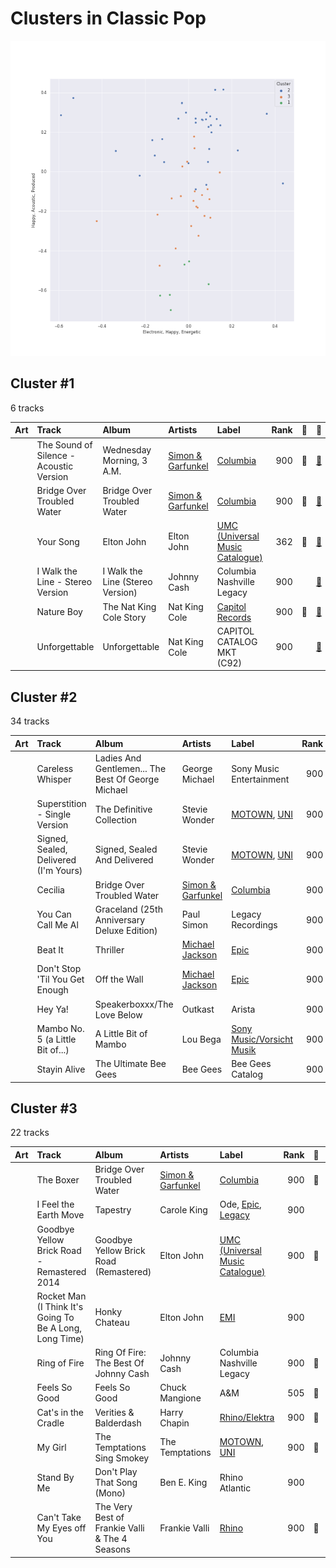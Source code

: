 # Clusters in Classic Pop

![Comparison of Cluster](../../../images/playlists/classic_pop/clusters/clusters_scatter.png)

## Cluster #1

6 tracks

| Art | Track | Album | Artists | Label | Rank | 💚 | 🔗 |
|:---|:---|:---|:---|:---|---:|:---|:---|
| <img src="https://i.scdn.co/image/ab67616d0000b2733b50c381e5f477c3cd066286" alt="" width="50" /> | The Sound of Silence - Acoustic Version | Wednesday Morning, 3 A.M. | [Simon & Garfunkel](../../../../artists/simon___garfunkel/overview.md) | [Columbia](../../../../labels/columbia) | 900 | 💚 | [🔗](https://open.spotify.com/track/5y788ya4NvwhBznoDIcXwK) |
| <img src="https://i.scdn.co/image/ab67616d0000b273ba7fe7dd76cd4307e57dd75f" alt="" width="50" /> | Bridge Over Troubled Water | Bridge Over Troubled Water | [Simon & Garfunkel](../../../../artists/simon___garfunkel/overview.md) | [Columbia](../../../../labels/columbia) | 900 | 💚 | [🔗](https://open.spotify.com/track/6l8EbYRtQMgKOyc1gcDHF9) |
| <img src="https://i.scdn.co/image/ab67616d0000b2734b292ed7c7360a04d3d6b74a" alt="" width="50" /> | Your Song | Elton John | Elton John | [UMC (Universal Music Catalogue)](../../../../labels/umc_(universal_music_catalogue)) | 362 | 💚 | [🔗](https://open.spotify.com/track/38zsOOcu31XbbYj9BIPUF1) |
| <img src="https://i.scdn.co/image/ab67616d0000b2730cf212ffc3719550dfab899d" alt="" width="50" /> | I Walk the Line - Stereo Version | I Walk the Line (Stereo Version) | Johnny Cash | Columbia Nashville Legacy | 900 | | [🔗](https://open.spotify.com/track/3X9tJw6z5LowFx339fhTvu) |
| <img src="https://i.scdn.co/image/ab67616d0000b273deac5adf07affb5fec422701" alt="" width="50" /> | Nature Boy | The Nat King Cole Story | Nat King Cole | [Capitol Records](../../../../labels/capitol_records) | 900 | 💚 | [🔗](https://open.spotify.com/track/2WMyu5IYgxEuCd6xgFgJrl) |
| <img src="https://i.scdn.co/image/ab67616d0000b273fdd261528e3590ac36bb85f0" alt="" width="50" /> | Unforgettable | Unforgettable | Nat King Cole | CAPITOL CATALOG MKT (C92) | 900 | | [🔗](https://open.spotify.com/track/648TTtYB0bH0P8Hfy0FmkL) |
## Cluster #2

34 tracks

| Art | Track | Album | Artists | Label | Rank | 💚 | 🔗 |
|:---|:---|:---|:---|:---|---:|:---|:---|
| <img src="https://i.scdn.co/image/ab67616d0000b27364c19b24ce947ffa363f8f96" alt="" width="50" /> | Careless Whisper | Ladies And Gentlemen... The Best Of George Michael | George Michael | Sony Music Entertainment | 900 | 💚 | [🔗](https://open.spotify.com/track/4jDmJ51x1o9NZB5Nxxc7gY) |
| <img src="https://i.scdn.co/image/ab67616d0000b2739e447b59bd3e2cbefaa31d91" alt="" width="50" /> | Superstition - Single Version | The Definitive Collection | Stevie Wonder | [MOTOWN](../../../../labels/motown), [UNI](../../../../labels/uni) | 900 | 💚 | [🔗](https://open.spotify.com/track/1h2xVEoJORqrg71HocgqXd) |
| <img src="https://i.scdn.co/image/ab67616d0000b273c5e9e847ca9c0982b4c91d4b" alt="" width="50" /> | Signed, Sealed, Delivered (I'm Yours) | Signed, Sealed And Delivered | Stevie Wonder | [MOTOWN](../../../../labels/motown), [UNI](../../../../labels/uni) | 900 | 💚 | [🔗](https://open.spotify.com/track/2eF8pWbiivYsYRpbntYsnc) |
| <img src="https://i.scdn.co/image/ab67616d0000b273ba7fe7dd76cd4307e57dd75f" alt="" width="50" /> | Cecilia | Bridge Over Troubled Water | [Simon & Garfunkel](../../../../artists/simon___garfunkel/overview.md) | [Columbia](../../../../labels/columbia) | 900 | 💚 | [🔗](https://open.spotify.com/track/6QhXQOpyYvbpdbyjgAqKdY) |
| <img src="https://i.scdn.co/image/ab67616d0000b27309880a7b8636c5a0615dc0c8" alt="" width="50" /> | You Can Call Me Al | Graceland (25th Anniversary Deluxe Edition) | Paul Simon | Legacy Recordings | 900 | 💚 | [🔗](https://open.spotify.com/track/0qxYx4F3vm1AOnfux6dDxP) |
| <img src="https://i.scdn.co/image/ab67616d0000b273de437d960dda1ac0a3586d97" alt="" width="50" /> | Beat It | Thriller | [Michael Jackson](../../../../artists/michael_jackson/overview.md) | [Epic](../../../../labels/epic) | 900 | 💚 | [🔗](https://open.spotify.com/track/3BovdzfaX4jb5KFQwoPfAw) |
| <img src="https://i.scdn.co/image/ab67616d0000b2737027294551db4fda68b5ddac" alt="" width="50" /> | Don't Stop 'Til You Get Enough | Off the Wall | [Michael Jackson](../../../../artists/michael_jackson/overview.md) | [Epic](../../../../labels/epic) | 900 | | [🔗](https://open.spotify.com/track/46eu3SBuFCXWsPT39Yg3tJ) |
| <img src="https://i.scdn.co/image/ab67616d0000b2736a6387ab37f64034cdc7b367" alt="" width="50" /> | Hey Ya! | Speakerboxxx/The Love Below | Outkast | Arista | 900 | 💚 | [🔗](https://open.spotify.com/track/2PpruBYCo4H7WOBJ7Q2EwM) |
| <img src="https://i.scdn.co/image/ab67616d0000b273cf505191afa6a1978418fdf8" alt="" width="50" /> | Mambo No. 5 (a Little Bit of...) | A Little Bit of Mambo | Lou Bega | [Sony Music/Vorsicht Musik](../../../../labels/sony_music_labels_inc_) | 900 | 💚 | [🔗](https://open.spotify.com/track/6x4tKaOzfNJpEJHySoiJcs) |
| <img src="https://i.scdn.co/image/ab67616d0000b27322219b7ba681368a16c219fe" alt="" width="50" /> | Stayin Alive | The Ultimate Bee Gees | Bee Gees | Bee Gees Catalog | 900 | | [🔗](https://open.spotify.com/track/7qK3JFriCqLorQivsJYG2X) |
## Cluster #3

22 tracks

| Art | Track | Album | Artists | Label | Rank | 💚 | 🔗 |
|:---|:---|:---|:---|:---|---:|:---|:---|
| <img src="https://i.scdn.co/image/ab67616d0000b273ba7fe7dd76cd4307e57dd75f" alt="" width="50" /> | The Boxer | Bridge Over Troubled Water | [Simon & Garfunkel](../../../../artists/simon___garfunkel/overview.md) | [Columbia](../../../../labels/columbia) | 900 | 💚 | [🔗](https://open.spotify.com/track/76TZCvJ8GitQ2FA1q5dKu0) |
| <img src="https://i.scdn.co/image/ab67616d0000b27323350feac07f56d8b96f33d5" alt="" width="50" /> | I Feel the Earth Move | Tapestry | Carole King | Ode, [Epic](../../../../labels/epic), [Legacy](../../../../labels/legacy) | 900 | | [🔗](https://open.spotify.com/track/1BWsOxeMx83OrKGCV4gxly) |
| <img src="https://i.scdn.co/image/ab67616d0000b273f72f1e38e9bd48f18a17ed9b" alt="" width="50" /> | Goodbye Yellow Brick Road - Remastered 2014 | Goodbye Yellow Brick Road (Remastered) | Elton John | [UMC (Universal Music Catalogue)](../../../../labels/umc_(universal_music_catalogue)) | 900 | 💚 | [🔗](https://open.spotify.com/track/4IRHwIZHzlHT1FQpRa5RdE) |
| <img src="https://i.scdn.co/image/ab67616d0000b2733009007708ab5134936a58b3" alt="" width="50" /> | Rocket Man (I Think It's Going To Be A Long, Long Time) | Honky Chateau | Elton John | [EMI](../../../../labels/emi) | 900 | | [🔗](https://open.spotify.com/track/3gdewACMIVMEWVbyb8O9sY) |
| <img src="https://i.scdn.co/image/ab67616d0000b273dfe4bfe695c4192e547e72c7" alt="" width="50" /> | Ring of Fire | Ring Of Fire: The Best Of Johnny Cash | Johnny Cash | Columbia Nashville Legacy | 900 | 💚 | [🔗](https://open.spotify.com/track/6YffUZJ2R06kyxyK6onezL) |
| <img src="https://i.scdn.co/image/ab67616d0000b273e2c1f7c1ee0ee027f41178fd" alt="" width="50" /> | Feels So Good | Feels So Good | Chuck Mangione | A&M | 505 | 💚 | [🔗](https://open.spotify.com/track/2M7EflZCPCqqRLB9hy5MDy) |
| <img src="https://i.scdn.co/image/ab67616d0000b273315994fdfb86d9bcb40337ba" alt="" width="50" /> | Cat's in the Cradle | Verities & Balderdash | Harry Chapin | [Rhino/Elektra](../../../../labels/rhino) | 900 | 💚 | [🔗](https://open.spotify.com/track/2obblQ6tcePeOEVJV6nEGD) |
| <img src="https://i.scdn.co/image/ab67616d0000b2731a5b6271ae1c8497df20916e" alt="" width="50" /> | My Girl | The Temptations Sing Smokey | The Temptations | [MOTOWN](../../../../labels/motown), [UNI](../../../../labels/uni) | 900 | 💚 | [🔗](https://open.spotify.com/track/745H5CctFr12Mo7cqa1BMH) |
| <img src="https://i.scdn.co/image/ab67616d0000b2731813ea8f590a0aab2820f922" alt="" width="50" /> | Stand By Me | Don't Play That Song (Mono) | Ben E. King | Rhino Atlantic | 900 | | [🔗](https://open.spotify.com/track/3SdTKo2uVsxFblQjpScoHy) |
| <img src="https://i.scdn.co/image/ab67616d0000b273b96c21e15c091eb98a6c88a4" alt="" width="50" /> | Can't Take My Eyes off You | The Very Best of Frankie Valli & The 4 Seasons | Frankie Valli | [Rhino](../../../../labels/rhino) | 900 | 💚 | [🔗](https://open.spotify.com/track/6ft9PAgNOjmZ2kFVP7LGqb) |